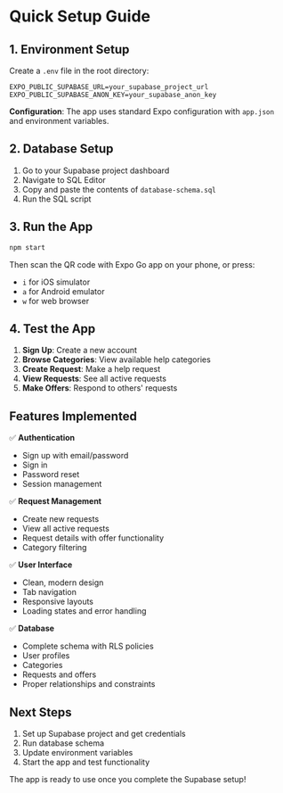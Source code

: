 # Quick Setup Guide

## 1. Environment Setup

Create a `.env` file in the root directory:

```env
EXPO_PUBLIC_SUPABASE_URL=your_supabase_project_url
EXPO_PUBLIC_SUPABASE_ANON_KEY=your_supabase_anon_key
```

**Configuration**: The app uses standard Expo configuration with `app.json` and environment variables.

## 2. Database Setup

1. Go to your Supabase project dashboard
2. Navigate to SQL Editor
3. Copy and paste the contents of `database-schema.sql`
4. Run the SQL script

## 3. Run the App

```bash
npm start
```

Then scan the QR code with Expo Go app on your phone, or press:

- `i` for iOS simulator
- `a` for Android emulator
- `w` for web browser

## 4. Test the App

1. **Sign Up**: Create a new account
2. **Browse Categories**: View available help categories
3. **Create Request**: Make a help request
4. **View Requests**: See all active requests
5. **Make Offers**: Respond to others' requests

## Features Implemented

✅ **Authentication**

- Sign up with email/password
- Sign in
- Password reset
- Session management

✅ **Request Management**

- Create new requests
- View all active requests
- Request details with offer functionality
- Category filtering

✅ **User Interface**

- Clean, modern design
- Tab navigation
- Responsive layouts
- Loading states and error handling

✅ **Database**

- Complete schema with RLS policies
- User profiles
- Categories
- Requests and offers
- Proper relationships and constraints

## Next Steps

1. Set up Supabase project and get credentials
2. Run database schema
3. Update environment variables
4. Start the app and test functionality

The app is ready to use once you complete the Supabase setup!
